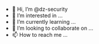 - 👋 Hi, I’m @dz-security
- 👀 I’m interested in ...
- 🌱 I’m currently learning ...
- 💞️ I’m looking to collaborate on ...
- 📫 How to reach me ...

<!---
dz-security/dz-security is a ✨ special ✨ repository because its `README.md` (this file) appears on your GitHub profile.
You can click the Preview link to take a look at your changes.
--->
